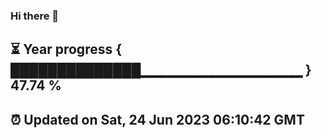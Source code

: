 ### Hi there 👋
⏳ Year progress { ██████████████▁▁▁▁▁▁▁▁▁▁▁▁▁▁▁▁ } 47.74 %
---
⏰ Updated on Sat, 24 Jun 2023 06:10:42 GMT
---
